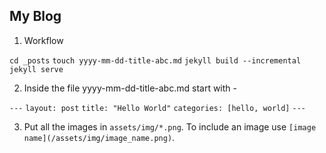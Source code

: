 ## My Blog

1. Workflow

`cd _posts`
`touch yyyy-mm-dd-title-abc.md`
`jekyll build --incremental`
`jekyll serve`

2. Inside the file yyyy-mm-dd-title-abc.md start with -
  
`---`
`layout: post`
`title: "Hello World"`
`categories: [hello, world]`
`---`

3. Put all the images in `assets/img/*.png`. To include an image use
`[image name](/assets/img/image_name.png)`.
